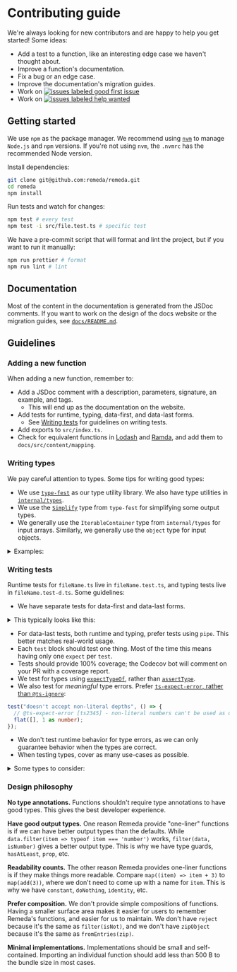 # Contributing guide

We're always looking for new contributors and are happy to help you get started! Some ideas:

- Add a test to a function, like an interesting edge case we haven't thought about.
- Improve a function's documentation.
- Fix a bug or an edge case.
- Improve the documentation's migration guides.
- Work on [![issues labeled good first issue](https://img.shields.io/github/issues/remeda/remeda/good%20first%20issue?style=flat-square)](https://github.com/remeda/remeda/issues?q=is%3Aopen+is%3Aissue+label%3A%22good+first+issue%22)
- Work on [![issues labeled help wanted](https://img.shields.io/github/issues/remeda/remeda/help%20wanted?style=flat-square)](https://github.com/remeda/remeda/issues?q=is%3Aopen+is%3Aissue+label%3A%22help+wanted%22)

## Getting started

We use `npm` as the package manager. We recommend using [`nvm`](https://github.com/nvm-sh/nvm) to manage `Node.js` and `npm` versions. If you're not using `nvm`, the `.nvmrc` has the recommended Node version.

Install dependencies:

```bash
git clone git@github.com:remeda/remeda.git
cd remeda
npm install
```

Run tests and watch for changes:

```bash
npm test # every test
npm test -i src/file.test.ts # specific test
```

We have a pre-commit script that will format and lint the project, but if you want to run it manually:

```bash
npm run prettier # format
npm run lint # lint
```

## Documentation

Most of the content in the documentation is generated from the JSDoc comments. If you want to work on the design of the docs website or the migration guides, see [`docs/README.md`](https://github.com/remeda/remeda/blob/main/docs/README.md).

## Guidelines

### Adding a new function

When adding a new function, remember to:

- Add a JSDoc comment with a description, parameters, signature, an example, and tags.
  - This will end up as the documentation on the website.
- Add tests for runtime, typing, data-first, and data-last forms.
  - See [Writing tests](#writing-tests) for guidelines on writing tests.
- Add exports to `src/index.ts`.
- Check for equivalent functions in [Lodash](https://lodash.com/docs/4.17.15) and [Ramda](https://ramdajs.com/docs/), and add them to `docs/src/content/mapping`.

### Writing types

We pay careful attention to types. Some tips for writing good types:

- We use [`type-fest`](https://github.com/sindresorhus/type-fest) as our type utility library. We also have type utilities in [`internal/types`](src/internal/types.ts).
- We use the [`Simplify`](https://github.com/sindresorhus/type-fest/blob/main/source/simplify.d.ts) type from `type-fest` for simplifying some output types.
- We generally use the `IterableContainer` type from `internal/types` for input arrays. Similarly, we generally use the `object` type for input objects.

<details>
<summary>Examples:</summary>

An example with an array:

```ts
const data = ["a", 1] as [string, number];

// ❌ `T` can be too wide:
function functionName<T>(data: ReadonlyArray<T>): ReadonlyArray<T> {}

functionName(data); // inside functionName, data[0] has type string | number
// output has type ReadonlyArray<string | number>

// ✅ `T` is more specific:
function functionName<T extends IterableContainer>(data: T): T {}

functionName(data); // inside functionName, data[0] has type string
// output has type [string, number]
```

An example with an object:

```ts
const data = { a: "a", b: 1 };

// ❌ `T` can be too wide:
function functionName<T>(data: Readonly<Record<PropertyKey, T>>) {}

functionName(data); // inside functionName, data.a has type string | number

// ✅ `T` is more specific:
function functionName<T extends object>(data: T) {}

functionName(data); // inside functionName, data.a has type string
```

</details>

### Writing tests

Runtime tests for `fileName.ts` live in `fileName.test.ts`, and typing tests live in `fileName.test-d.ts`. Some guidelines:

- We have separate tests for data-first and data-last forms.

<details>
<summary>This typically looks like this:</summary>

```ts
// <functionName>.test.ts

describe("data-first", () => {
  test("test description", () => {
    expect(/* ... */).toBe(/* ... */);
  });
});

describe("data-last", () => {
  test("test description", () => {
    expect(/* ... */).toBe(/* ... */);
  });
});
```

```ts
// <functionName>.test-d.ts

describe("data-first", () => {
  test("test description", () => {
    expectTypeOf(/* ... */).toEqualTypeOf</* ... */>();
  });
});

describe("data-last", () => {
  test("test description", () => {
    expectTypeOf(/* ... */).toEqualTypeOf</* ... */>();
  });
});
```

</details>

- For data-last tests, both runtime and typing, prefer tests using `pipe`. This better matches real-world usage.
- Each `test` block should test one thing. Most of the time this means having only one `expect` per `test`.
- Tests should provide 100% coverage; the Codecov bot will comment on your PR with a coverage report.
- We test for types using [`expectTypeOf`](https://vitest.dev/api/expect-typeof), rather than [`assertType`](https://vitest.dev/api/assert-type.html).
- We also test for _meaningful_ type errors. Prefer [`ts-expect-error`, rather than `@ts-ignore`](https://www.typescriptlang.org/docs/handbook/release-notes/typescript-3-9.html#ts-ignore-or-ts-expect-error):

```ts
test("doesn't accept non-literal depths", () => {
  // @ts-expect-error [ts2345] - non-literal numbers can't be used as depth.
  flat([], 1 as number);
});
```

- We don't test runtime behavior for type errors, as we can only guarantee behavior when the types are correct.
- When testing types, cover as many use-cases as possible.

<details>
<summary>Some types to consider:</summary>

- Numbers
  - Number type (`number`)
  - Single literal (`1`)
  - Union of literals (`1 | 2`)
  - Bigint type (`bigint`)
  - Single bigint literal (`1n`)
  - Union of bigint literals (`1n | 2n`)
  - Unions of numbers and bigints (`1 | 2n`)
- Strings
  - String type (`string`)
  - Single literal (`"cat"`)
  - Union of literals (`"cat" | "dog"`)
  - Template with a type slot (`` `id_${number}` ``)
  - Template with a literal slot (`` `id_${1 | 2}` ``)
  - Template with multiple slots (`` `id_${1 | 2}_${3 | 4}` ``)
- Arrays
  - Array of a single type (`Array<number>`)
  - Array of a union type (`Array<string | number>`)
  - Array of literal types (`Array<"cat" | "dog">`)
  - Union of similar arrays (`Array<1 | 2> | Array<2 | 3>`)
  - Nested arrays (`Array<Array<number>>`)
- Tuples
  - Tuple of a single type (`[number, number, number]`)
  - Tuple of different types (`[number, string, boolean]`)
  - Tuple with optional type (`[number, string?]`)
  - Tuple with spreads (`[...Array<number>, number, number]`)
  - Tuple with optional type and spread (`[number?, ...Array<string>]`)
  - Tuple with union values (`[number, string | undefined, boolean]`)
  - Tuple with literal values (`[number, "cat" | "dog", true]`)
- Records
  - Record with string keys (`Record<string, number>`)
  - Record with number keys (`Record<number, string>`)
  - Record with union keys (`Record<string | number, unknown>`)
  - Record with union values (`Record<string, string | number>`)
  - Record with undefined values (`Record<string, string | undefined>`)
  - Record with literal keys (`Record<"cat" | "dog", number>`)
  - Record with literal values (`Record<string, 1 | 2>`)
  - Record with template keys (``Record<`id_${number}`, string>``)
  - Union of records (`Record<string, unknown> | Record<number, unknown>`)
- Objects
  - Object with named keys (`{ a: number }`)
  - Object with union values (`{ a: string | number }`)
  - Object with literal union values (`{ a: "cat" | 1 }`)
  - Object with optional keys (`{ a?: number }`)
  - Object with symbol keys (`{ [Symbol("a")]: number }`)
  - Union of objects (`{ a: 1, b: 2 } | { b: 2, c: 3 }`)
  - Nested objects (`{ a: { b: { c: 1 } } }`)
- `readonly` versions of the above
- `null` and `undefined`

</details>

### Design philosophy

**No type annotations.** Functions shouldn't require type annotations to have good types. This gives the best developer experience.

**Have good output types.** One reason Remeda provide "one-liner" functions is if we can have better output types than the defaults. While `data.filter(item => typeof item === 'number')` works, `filter(data, isNumber)` gives a better output type. This is why we have type guards, `hasAtLeast`, `prop`, etc.

**Readability counts.** The other reason Remeda provides one-liner functions is if they make things more readable. Compare `map((item) => item + 3)` to `map(add(3))`, where we don't need to come up with a name for `item`. This is why we have `constant`, `doNothing`, `identity`, etc.

**Prefer composition.** We don't provide simple compositions of functions. Having a smaller surface area makes it easier for users to remember Remeda's functions, and easier for us to maintain. We don't have `reject` because it's the same as `filter(isNot)`, and we don't have `zipObject` because it's the same as `fromEntries(zip)`.

**Minimal implementations.** Implementations should be small and self-contained. Importing an individual function should add less than 500 B to the bundle size in most cases.
